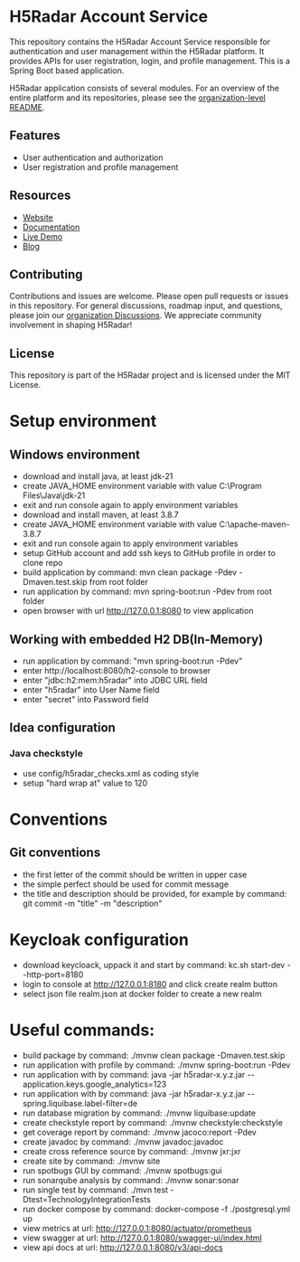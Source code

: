 # H5Radar Account Service

This repository contains the H5Radar Account Service responsible for authentication and user management within the H5Radar platform. It provides APIs for user registration, login, and profile management. This is a Spring Boot based application.

H5Radar application consists of several modules. For an overview of the entire platform and its repositories, please see the [organization-level README](https://github.com/h5radar).

## Features

- User authentication and authorization
- User registration and profile management

## Resources

- [Website](https://www.h5radar.com)
- [Documentation](https://docs.h5radar.com)
- [Live Demo](https://app.h5radar.com)
- [Blog](https://blog.h5radar.com)

## Contributing

Contributions and issues are welcome. Please open pull requests or issues in this repository. For general discussions, roadmap input, and questions, please join our [organization Discussions](https://github.com/orgs/h5radar/discussions). We appreciate community involvement in shaping H5Radar!

## License

This repository is part of the H5Radar project and is licensed under the MIT License.

# Setup environment
## Windows environment
* download and install java, at least jdk-21
* create JAVA_HOME environment variable with value C:\Program Files\Java\jdk-21
* exit and run console again to apply environment variables
* download and install maven, at least 3.8.7
* create JAVA_HOME environment variable with value C:\apache-maven-3.8.7
* exit and run console again to apply environment variables
* setup GitHub account and add ssh keys to GitHub profile in order to clone repo
* build application by command: mvn clean package -Pdev -Dmaven.test.skip from root folder
* run application by command: mvn spring-boot:run -Pdev from root folder
* open browser with url http://127.0.0.1:8080 to view application

## Working with embedded H2 DB(In-Memory)
* run application by command: "mvn spring-boot:run -Pdev"
* enter http://localhost:8080/h2-console to browser
* enter "jdbc:h2:mem:h5radar" into JDBC URL field
* enter "h5radar" into User Name field
* enter "secret" into Password field

## Idea configuration
### Java checkstyle
* use config/h5radar_checks.xml as coding style
* setup "hard wrap at" value to 120

# Conventions
## Git conventions
* the first letter of the commit should be written in upper case
* the simple perfect should be used for commit message
* the title and description should be provided, for example by command: git commit -m "title" -m "description"

# Keycloak configuration
* download keycloack, uppack it and start by command: kc.sh start-dev --http-port=8180
* login to console at http://127.0.0.1:8180 and click create realm button
* select json file realm.json at docker folder to create a new realm

# Useful commands:
* build package by command: ./mvnw clean package -Dmaven.test.skip
* run application with profile by command: ./mvnw spring-boot:run -Pdev
* run application with by command: java -jar h5radar-x.y.z.jar --application.keys.google_analytics=123
* run application with by command: java -jar h5radar-x.y.z.jar --spring.liquibase.label-filter=de
* run database migration by command: ./mvnw liquibase:update
* create checkstyle report by command: ./mvnw checkstyle:checkstyle
* get coverage report by command: ./mvnw jacoco:report -Pdev
* create javadoc by command: ./mvnw javadoc:javadoc
* create cross reference source by command: ./mvnw jxr:jxr
* create site by command: ./mvnw site
* run spotbugs GUI by command: ./mvnw spotbugs:gui
* run sonarqube analysis by command: ./mvnw sonar:sonar
* run single test by command: ./mvn test -Dtest=TechnologyIntegrationTests
* run docker compose by command: docker-compose -f ./postgresql.yml up
* view metrics at url: http://127.0.0.1:8080/actuator/prometheus
* view swagger at url: http://127.0.0.1:8080/swagger-ui/index.html
* view api docs at url: http://127.0.0.1:8080/v3/api-docs
